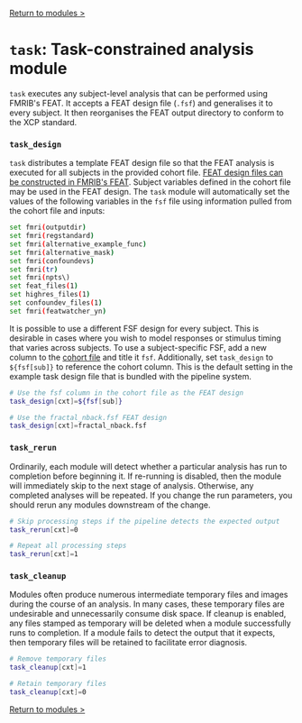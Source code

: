 [Return to modules >](https://pipedocs.github.io//modules)

# `task`: Task-constrained analysis module

`task` executes any subject-level analysis that can be performed using FMRIB's FEAT. It accepts a FEAT design file (`.fsf`) and generalises it to every subject. It then reorganises the FEAT output directory to conform to the XCP standard.

### `task_design`

`task` distributes a template FEAT design file so that the FEAT analysis is executed for all subjects in the provided cohort file. [FEAT design files can be constructed in FMRIB's FEAT](https://fsl.fmrib.ox.ac.uk/fsl/fslwiki/FEAT/UserGuide). Subject variables defined in the cohort file may be used in the FEAT design. The `task` module will automatically set the values of the following variables in the `fsf` file using information pulled from the cohort file and inputs:

```bash
set fmri(outputdir)
set fmri(regstandard)
set fmri(alternative_example_func)
set fmri(alternative_mask)
set fmri(confoundevs)
set fmri(tr)
set fmri(npts\)
set feat_files(1)
set highres_files(1)
set confoundev_files(1)
set fmri(featwatcher_yn)
```

It is possible to use a different FSF design for every subject. This is desirable in cases where you wish to model responses or stimulus timing that varies across subjects. To use a subject-specific FSF, add a new column to the [cohort file](https://pipedocs.github.io/config/cohort.html) and title it `fsf`. Additionally, set `task_design` to `${fsf[sub]}` to reference the cohort column. This is the default setting in the example task design file that is bundled with the pipeline system.

```bash
# Use the fsf column in the cohort file as the FEAT design
task_design[cxt]=${fsf[sub]}

# Use the fractal_nback.fsf FEAT design
task_design[cxt]=fractal_nback.fsf
```

### `task_rerun`

Ordinarily, each module will detect whether a particular analysis has run to completion before beginning it. If re-running is disabled, then the module will immediately skip to the next stage of analysis. Otherwise, any completed analyses will be repeated. If you change the run parameters, you should rerun any modules downstream of the change.

```bash
# Skip processing steps if the pipeline detects the expected output
task_rerun[cxt]=0

# Repeat all processing steps
task_rerun[cxt]=1
```

### `task_cleanup`

Modules often produce numerous intermediate temporary files and images during the course of an analysis. In many cases, these temporary files are undesirable and unnecessarily consume disk space. If cleanup is enabled, any files stamped as temporary will be deleted when a module successfully runs to completion. If a module fails to detect the output that it expects, then temporary files will be retained to facilitate error diagnosis.

```bash
# Remove temporary files
task_cleanup[cxt]=1

# Retain temporary files
task_cleanup[cxt]=0
```

[Return to modules >](https://pipedocs.github.io//modules)
